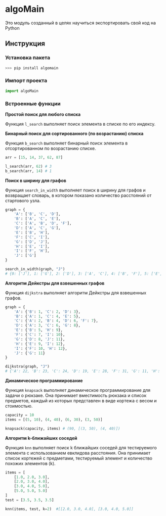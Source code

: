 # algoMain

Это модуль созданный в целях научиться экспортировать свой код на Python

## Инструкция 

### Установка пакета

```python
>>> pip install algomain
```

### Импорт проекта

```python
import algoMain
```

### Встроенные функции

**Простой поиск для любого списка**

Функция `l_search` выполняет поиск элемента в списке по его индексу.

**Бинарный поиск для сортированного (по возрастанию) списка**

Функция `b_search` выполняет бинарный поиск элемента в отсортированном по возрастанию списке.

```python
arr = [15, 14, 37, 62, 87]

l_search(arr, 62) # 3
b_search(arr, 14) # 1
```

**Поиск в ширину для графов**

Функция `search_in_width` выполняет поиск в ширину для графов и возвращает словарь, в котором показано количество расстояний от стартового узла.

```python
graph = {  
    'A': ['B', 'C', 'D'],  
    'B': ['A', 'C', 'E'],  
    'C': ['A', 'B', 'D', 'F'],  
    'D': ['A', 'C', 'G'],  
    'E': ['B', 'H'],  
    'F': ['C', 'I'],  
    'G': ['D', 'J'],  
    'H': ['E', 'I'],  
    'I': ['F', 'H'],  
    'J': ['G']  
}

search_in_width(graph, "J")
# {0: ['J'], 1: ['G'], 2: ['D'], 3: ['A', 'C'], 4: ['B', 'F'], 5: ['E', 'I'], 6: ['H']}
```

**Алгоритм Дейкстры для взвешенных графов**

Функция `dijkstra` выполняет алгоритм Дейкстры для взвешенных графов.

```python
graph = {  
    'A': {'B': 1, 'C': 2, 'D': 3},  
    'B': {'A': 1, 'C': 4, 'E': 5},  
    'C': {'A': 2, 'B': 4, 'D': 6, 'F': 7},  
    'D': {'A': 3, 'C': 6, 'G': 8},  
    'E': {'B': 5, 'H': 9},  
    'F': {'C': 7, 'I': 10},  
    'G': {'D': 8, 'J': 11},  
    'H': {'E': 9, 'I': 12},  
    'I': {'F': 10, 'H': 12},  
    'J': {'G': 11}  
}

dijkstra(graph, "J")
# {'A': 22, 'B': 23, 'C': 24, 'D': 19, 'E': 28, 'F': 31, 'G': 11, 'H': 37, 'I': 41, 'J': 0}
```

**Динамическое программирование**

Функция `knapsack` выполняет динамическое программирование для задачи о рюкзаке. Она принимает вместимость рюкзака и список предметов, каждый из которых представлен в виде кортежа с весом и стоимостью.

```python
capacity = 10  
items = [(5, 10), (4, 40), (6, 30), (3, 50)]

knapsack(capacity, items) # (90, [(3, 50), (4, 40)])
```

**Алгоритм k-ближайших соседей**

Функция `knn` выполняет поиск k ближайших соседей для тестируемого элемента с использованием евклидова расстояния. Она принимает список кортежей с предметами, тестируемый элемент и количество похожих элементов (k).

```python
items = [  
    [1.0, 2.0, 3.0],  
    [2.0, 3.0, 4.0],  
    [3.0, 4.0, 5.0],  
    [5.0, 5.0, 5.0]  
]  
test = [3.5, 3.5, 3.5]

knn(items, test, k=2)  #[[2.0, 3.0, 4.0], [3.0, 4.0, 5.0]]
